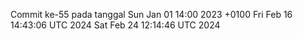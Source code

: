 Commit ke-55 pada tanggal Sun Jan 01 14:00 2023 +0100
Fri Feb 16 14:43:06 UTC 2024
Sat Feb 24 12:14:46 UTC 2024
